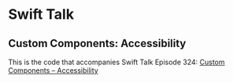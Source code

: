 # Swift Talk
## Custom Components: Accessibility

This is the code that accompanies Swift Talk Episode 324: [Custom Components – Accessibility](https://talk.objc.io/episodes/S01E324-custom-components-accessibility)